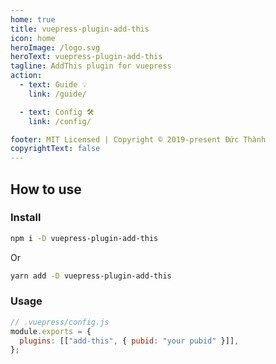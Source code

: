 ```yaml
---
home: true
title: vuepress-plugin-add-this
icon: home
heroImage: /logo.svg
heroText: vuepress-plugin-add-this
tagline: AddThis plugin for vuepress
action:
  - text: Guide 💡
    link: /guide/

  - text: Config 🛠
    link: /config/

footer: MIT Licensed | Copyright © 2019-present Đức Thành
copyrightText: false
---
```


## How to use

### Install

```bash
npm i -D vuepress-plugin-add-this
```

Or

```bash
yarn add -D vuepress-plugin-add-this
```

### Usage

```js
// .vuepress/config.js
module.exports = {
  plugins: [["add-this", { pubid: "your pubid" }]],
};
```
